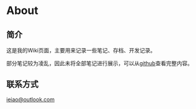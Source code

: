 # About

## 简介

这是我的Wiki页面，主要用来记录一些笔记、存档、开发记录。

部分笔记较为凌乱，因此未将全部笔记进行展示，可以从[github](https://github.com/ieiao/wiki)查看完整内容。

## 联系方式

ieiao@outlook.com
